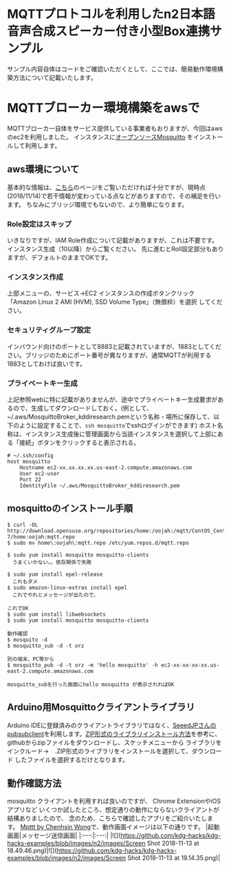 MQTTプロトコルを利用したn2日本語音声合成スピーカー付き小型Box連携サンプル
=========================
サンプル内容自体はコードをご確認いただくとして、ここでは、簡易動作環境構築方法について記載いたします。

# MQTTブローカー環境構築をawsで
MQTTブローカー自体をサービス提供している事業者もおりますが、今回はawsのec2を利用しました。
インスタンスに[オープンソースMosquitto](https://github.com/eclipse/mosquitto) をインストールして利用します。

## aws環境について
基本的な情報は、[こちら](https://aws.amazon.com/jp/blogs/news/how-to-bridge-mosquitto-mqtt-broker-to-aws-iot/)のページをご覧いただければ十分ですが、現時点(2018/11/14)で若干情報が変わっている点などがありますので、その補足を行います。
ちなみにブリッジ環境でもないので、より簡単になります。

### Role設定はスキップ
いきなりですが、IAM Role作成について記載がありますが、これは不要です。
インスタンス生成（10以降）からご覧ください。
先に進むとRoll設定部分もありますが、デフォルトのままでOKです。

### インスタンス作成
上部メニューの、サービス->EC2
インスタンスの作成ボタンクリック
「Amazon Linux 2 AMI (HVM), SSD Volume Type」（無償枠）を選択
してください。

### セキュリティグループ設定
インバウンド向けのポートとして8883と記載されていますが、1883としてください。ブリッジのためにポート番号が異なりますが、通常MQTTが利用する1883としておけば良いです。

### プライベートキー生成
上記参照webに特に記載がありませんが、途中でプライベートキー生成要求があるので、生成してダウンロードしておく。(例として、~/.aws/MosquittoBroker_kddiresearch.pemという名称・場所に保存して、以下のように設定することで、`ssh mosquitto`でsshログインができます)
ホスト名称は、インスタンス生成後に管理画面から当該インスタンスを選択して上部にある「接続」ボタンをクリックすると表示される。
```
# ~/.ssh/config
host mosquitto
	Hostname ec2-xx.xx.xx.xx.us-east-2.compute.amazonaws.com
	User ec2-user
	Port 22
	IdentityFile ~/.aws/MosquittoBroker_kddiresearch.pem
```

## mosquittoのインストール手順

```/bin/bash
$ curl -OL http://download.opensuse.org/repositories/home:/oojah:/mqtt/CentOS_CentOS-7/home:oojah:mqtt.repo
$ sudo mv home\:oojah\:mqtt.repo /etc/yum.repos.d/mqtt.repo

$ sudo yum install mosquitto mosquitto-clients
　うまくいかない。。依存関係で失敗

$ sudo yum install epel-release
　これもダメ
$ sudo amazon-linux-extras install epel
　これでやれとメッセージが出たので、

これでOK
$ sudo yum install libwebsockets
$ sudo yum install mosquitto mosquitto-clients

動作確認
$ mosquito -d
$ mosquitto_sub -d -t orz

別の端末、PC等から
$ mosquitto_pub -d -t orz -m 'hello mosquitto' -h ec2-xx-xx-xx-xx.us-east-2.compute.amazonaws.com

mosquitto_subを行った画面にhello mosquitto が表示されればOK
```

## Arduino用Mosquittoクライアントライブラリ
Arduino IDEに登録済みのクライアントライブラリではなく、[SeeedJPさんのpubsubclient](https://github.com/SeeedJP/pubsubclient)を利用します。[ZIP形式のライブラリインストール方法](https://www.mgo-tec.com/arduino-ide-lib-zip-instal)を参考に、githubからzipファイルをダウンロードし、スケッチメニューから
ライブラリをインクルード->　.ZIP形式のライブラリをインストールを選択して、ダウンロード
したファイルを選択するだけとなります。

## 動作確認方法
mosquitto クライアントを利用すれば良いのですが、
Chrome ExtensionやiOSアプリなど
いくつか試したところ、想定通りの動作にならないクライアントが結構ありましたので、
念のため、こちらで確認したアプリをご紹介いたします。
[Mpttt by Chenhsin Wong](https://appadvice.com/app/mqttt/1217080708)で、動作画面イメージは以下の通りです。
|起動画面|メッセージ送信画面|
|:---:|:---:|
|![](https://github.com/kdg-hacks/kdg-hacks-examples/blob/images/n2/images/Screen Shot 2018-11-13 at 18.49.46.png)|![](https://github.com/kdg-hacks/kdg-hacks-examples/blob/images/n2/images/Screen Shot 2018-11-13 at 19.14.35.png)|

